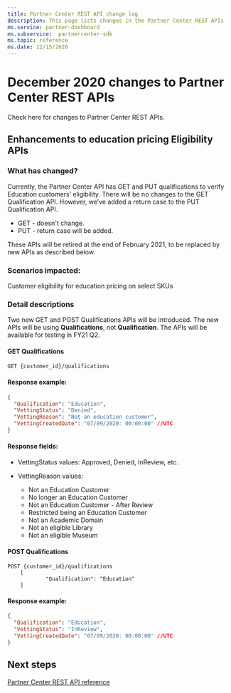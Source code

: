 ```yaml
---
title: Partner Center REST API change log
description: This page lists changes in the Partner Center REST APIs 
ms.service: partner-dashboard
ms.subservice:  partnercenter-sdk
ms.topic: reference
ms.date: 12/15/2020
---
```


# December 2020 changes to Partner Center REST APIs

Check here for changes to Partner Center REST APIs.

## Enhancements to education pricing Eligibility APIs



### What has changed?

Currently, the Partner Center API has GET and PUT qualifications to verify Education customers’ eligibility. There will be no changes to the GET Qualification API. However, we’ve added a return case to the PUT Qualification API.

- GET - doesn't change.
- PUT - return case will be added.

These APIs will be retired at the end of February 2021, to be replaced by new APIs as described below.

### Scenarios impacted:

Customer eligibility for education pricing on select SKUs

### Detail descriptions

Two new GET and POST Qualifications APIs will be introduced. The new APIs will be using **Qualifications**, not **Qualification**. The APIs will be available for testing in FY21 Q2.

#### GET Qualifications

```http
GET {customer_id}/qualifications
```

#### Response example:

```json
{
  "Qualification": "Education",
  "VettingStatus": "Denied",
  "VettingReason": "Not an education customer",
  "VettingCreatedDate": "07/09/2020: 00:00:00" //UTC
}
```

#### Response fields: 

- VettingStatus values: Approved, Denied, InReview, etc.

- VettingReason values:
   - Not an Education Customer
   - No longer an Education Customer
   - Not an Education Customer - After Review
   - Restricted being an Education Customer
   - Not an Academic Domain
   - Not an eligible Library
   - Not an eligible Museum
 
#### POST Qualifications

```http
POST {customer_id}/qualifications
    [
            "Qualification": "Education"
    ]
```

#### Response example:

```JSON
{
  "Qualification": "Education",
  "VettingStatus": "InReview",
  "VettingCreatedDate": "07/09/2020: 00:00:00" //UTC
}
```

## Next steps

[Partner Center REST API reference](partner-center-rest-api-reference.md)
